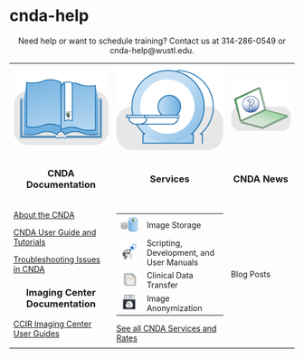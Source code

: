 # cnda-help
<p align=center>
</p>

<p align=center>
Need help or want to schedule training? Contact us at 314-286-0549 or cnda-help@wustl.edu.
</p>

<table border="0">
 <tr>
  <td><img src="images/cnda-dev-docs.png"></td>
  <td><img src="images/cnda-services-scanner.png"></td>
  <td><img src="images/cnda-user-help.png"></td>
 </tr>
 <tr>
  <td><h3 align="center">CNDA Documentation</h3></td>
  <td><h3 align="center">Services</h3></td>
  <td><h3 align="center">CNDA News</h3></td>
 </tr>
 <tr>
  <td><p><a href="About_the_CNDA/About_the_CNDA">About the CNDA</a></p>
      <p><a href="CNDA_User_Guide_and_Tutorials/CNDA_User_Guide_and_Tutorials">CNDA User Guide and Tutorials</a></p>
      <p><a href="Troubleshooting_Issues_in_CNDA/Troubleshooting_Issues_in_CNDA">Troubleshooting Issues in CNDA</a></p>
      <h3 align="center">Imaging Center Documentation</h3>
      <p><a href="Imaging_Center_User_Guides/Imaging_Center_User_Guides">CCIR Imaging Center User Guides</a></p>
  </td>
  <td>
   <table>
    <tr>
     <td><img src="images/cnda-service-data-hosting.png"></td>
     <td>Image Storage</td>
    </tr>
    <tr>
     <td><img src="images/cnda-service-development.png"></td>
     <td>Scripting, Development, and User Manuals</td>
    </tr>
    <tr>
     <td><img src="images/cnda-service-clinical-data.png"></td>
     <td>Clinical Data Transfer</td>
    </tr>
    <tr>
     <td><img src="images/cnda-service-anonymization.png"></td>
     <td>Image Anonymization</td>
    </tr>
   </table>
   <a href="CNDA_Services_and_Rates">See all CNDA Services and Rates</a>
  </td>
  <td>Blog Posts</td>
 </tr>



</table>
